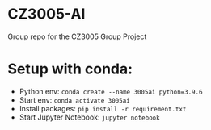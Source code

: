 # CZ3005-AI
Group repo for the CZ3005 Group Project

# Setup with conda:

* Python env: `conda create --name 3005ai python=3.9.6`
* Start env: `conda activate 3005ai`
* Install packages: `pip install -r requirement.txt`
* Start Jupyter Notebook: `jupyter notebook`
